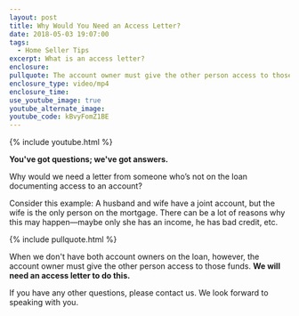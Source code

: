 ```yaml
---
layout: post
title: Why Would You Need an Access Letter?
date: 2018-05-03 19:07:00
tags:
  - Home Seller Tips
excerpt: What is an access letter?
enclosure:
pullquote: The account owner must give the other person access to those funds.
enclosure_type: video/mp4
enclosure_time:
use_youtube_image: true
youtube_alternate_image:
youtube_code: kBvyFomZ1BE
---
```


{% include youtube.html %}

**You've got questions; we've got answers.**

Why would we need a letter from someone who’s not on the loan documenting access to an account?

Consider this example: A husband and wife have a joint account, but the wife is the only person on the mortgage. There can be a lot of reasons why this may happen—maybe only she has an income, he has bad credit, etc.

{% include pullquote.html %}

When we don't have both account owners on the loan, however, the account owner must give the other person access to those funds. **We will need an access letter to do this.**

If you have any other questions, please contact us. We look forward to speaking with you.

&nbsp;